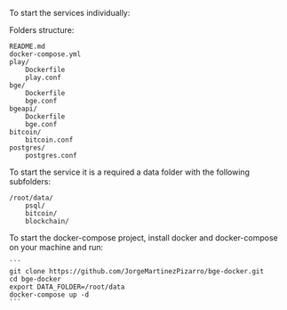 To start the services individually:

Folders structure:

	README.md
	docker-compose.yml
	play/
		Dockerfile
		play.conf
	bge/
		Dockerfile
		bge.conf
	bgeapi/
		Dockerfile
		bge.conf
	bitcoin/
		bitcoin.conf
	postgres/
		postgres.conf

To start the service it is a required a data folder with the following subfolders:

	/root/data/
		psql/
		bitcoin/
		blockchain/

To start the docker-compose project, install docker and docker-compose on your machine and run:

	```
	git clone https://github.com/JorgeMartinezPizarro/bge-docker.git
	cd bge-docker
	export DATA_FOLDER=/root/data
	docker-compose up -d
	```
